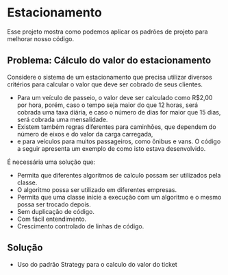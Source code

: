 # Estacionamento
Esse projeto mostra como podemos aplicar os padrões de projeto para melhorar nosso código.

## Problema: Cálculo do valor do estacionamento
Considere o sistema de um estacionamento que precisa utilizar diversos critérios para calcular o valor que deve ser cobrado de seus clientes. 
- Para um veículo de passeio, o valor deve ser calculado como R$2,00 por hora, porém, caso o tempo seja maior do que 12 horas, será cobrada uma taxa diária, e caso o número de dias for maior que 15 dias, será cobrada uma mensalidade. 
- Existem também regras diferentes para caminhões, que dependem do número de eixos e do valor da carga carregada, 
- e para veículos para muitos passageiros, como ônibus e vans. O código a seguir apresenta um exemplo de como isto estava desenvolvido.

É necessária uma solução que:
- Permita que diferentes algoritmos de calculo possam ser utilizados pela classe.
- O algoritmo possa ser utilizado em diferentes empresas.
- Permita que uma classe inicie a execução com um algoritmo e o mesmo possa ser trocado depois.
- Sem duplicação de código.
- Com fácil entendimento.
- Crescimento controlado de linhas de código.

## Solução

- Uso do padrão Strategy para o calculo do valor do ticket





